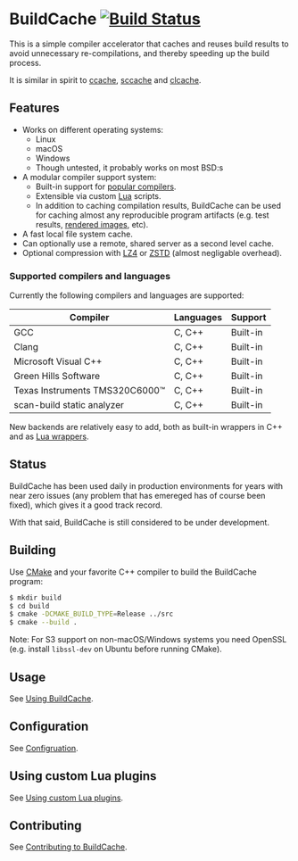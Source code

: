 # BuildCache [![Build Status](https://travis-ci.org/mbitsnbites/buildcache.svg?branch=master)](https://travis-ci.org/mbitsnbites/buildcache)

This is a simple compiler accelerator that caches and reuses build results to
avoid unnecessary re-compilations, and thereby speeding up the build process.

It is similar in spirit to [ccache](https://ccache.samba.org/),
[sccache](https://github.com/mozilla/sccache) and
[clcache](https://github.com/frerich/clcache).

## Features

* Works on different operating systems:
  * Linux
  * macOS
  * Windows
  * Though untested, it probably works on most BSD:s
* A modular compiler support system:
  * Built-in support for [popular compilers](#supported-compilers-and-languages).
  * Extensible via custom [Lua](https://www.lua.org/) scripts.
  * In addition to caching compilation results, BuildCache can be used for
    caching almost any reproducible program artifacts (e.g. test results,
    [rendered images](https://en.wikipedia.org/wiki/Rendering_(computer_graphics)),
    etc).
* A fast local file system cache.
* Can optionally use a remote, shared server as a second level cache.
* Optional compression with [LZ4](https://github.com/lz4/lz4) or
  [ZSTD](https://github.com/facebook/zstd) (almost negligable overhead).


### Supported compilers and languages

Currently the following compilers and languages are supported:

| Compiler | Languages | Support |
| --- | --- | --- |
| GCC | C, C++ | Built-in |
| Clang | C, C++ | Built-in |
| Microsoft Visual C++ | C, C++ | Built-in |
| Green Hills Software | C, C++ | Built-in |
| Texas Instruments TMS320C6000™ | C, C++ | Built-in |
| scan-build static analyzer | C, C++ | Built-in |

New backends are relatively easy to add, both as built-in wrappers in C++ and as
[Lua wrappers](doc/lua.md).

## Status

BuildCache has been used daily in production environments for years with near
zero issues (any problem that has emereged has of course been fixed), which
gives it a good track record.

With that said, BuildCache is still considered to be under development.

## Building

Use [CMake](https://cmake.org/) and your favorite C++ compiler to build the
BuildCache program:

```bash
$ mkdir build
$ cd build
$ cmake -DCMAKE_BUILD_TYPE=Release ../src
$ cmake --build .
```

Note: For S3 support on non-macOS/Windows systems you need OpenSSL (e.g. install
`libssl-dev` on Ubuntu before running CMake).

## Usage

See [Using BuildCache](doc/usage.md).

## Configuration

See [Configruation](doc/configuration.md).

## Using custom Lua plugins

See [Using custom Lua plugins](doc/lua.md).

## Contributing

See [Contributing to BuildCache](doc/contributing.md).

